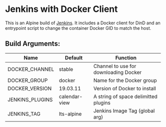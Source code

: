 # Jenkins with Docker Client

This is an Alpine build of [Jenkins](https://jenkins.io/). It includes a Docker client for DinD and an entrypoint script to change the container Docker GID to match the host.

## Build Arguments:

| Name | Default | Function |
| --- | --- | --- |
| DOCKER_CHANNEL | stable | Channel to use for downloading Docker |
| DOCKER_GROUP | docker | Name for the Docker group |
| DOCKER_VERSION | 19.03.11 | Version of Docker to install |
| JENKINS_PLUGINS | calendar-view | A string of space delimitted plugins |
| JENKINS_TAG | lts-alpine | Jenkins Image Tag (global arg) |
